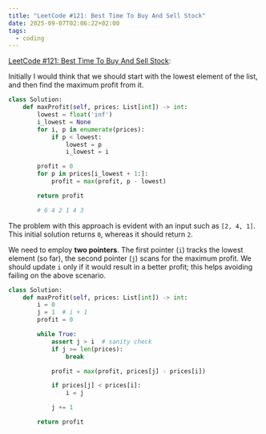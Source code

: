 ```yaml
---
title: "LeetCode #121: Best Time To Buy And Sell Stock"
date: 2025-09-07T02:06:22+02:00
tags:
  - coding
---
```


[LeetCode #121: Best Time To Buy And Sell Stock](https://leetcode.com/problems/best-time-to-buy-and-sell-stock/):

Initially I would think that we should start with the lowest element of the
list, and then find the maximum profit from it.

```python
class Solution:
    def maxProfit(self, prices: List[int]) -> int:
        lowest = float('inf')
        i_lowest = None
        for i, p in enumerate(prices):
            if p < lowest:
                lowest = p
                i_lowest = i

        profit = 0
        for p in prices[i_lowest + 1:]:
            profit = max(profit, p - lowest)

        return profit

        # 6 4 2 1 4 3
```

The problem with this approach is evident with an input such as `[2, 4, 1]`.
This initial solution returns `0`, whereas it should return `2`.

We need to employ **two pointers**. The first pointer (`i`) tracks the lowest
element (so far), the second pointer (`j`) scans for the maximum profit. We
should update `i` only if it would result in a better profit; this helps
avoiding failing on the above scenario.

```python
class Solution:
    def maxProfit(self, prices: List[int]) -> int:
        i = 0
        j = 1  # i + 1
        profit = 0

        while True:
            assert j > i  # sanity check
            if j >= len(prices):
                break

            profit = max(profit, prices[j] - prices[i])

            if prices[j] < prices[i]:
                i = j

            j += 1

        return profit
```
